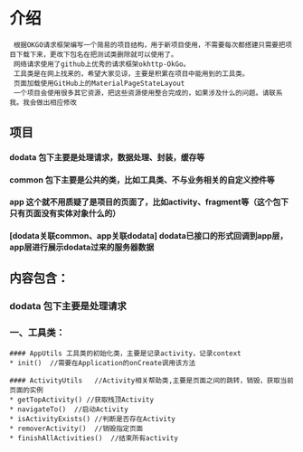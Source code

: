# 介绍
```
 根据OKGO请求框架编写一个简易的项目结构，用于新项目使用，不需要每次都搭建只需要把项目下载下来，更改下包名在把测试类删除就可以使用了。
 网络请求使用了github上优秀的请求框架okhttp-OkGo。
 工具类是在网上找来的，希望大家见谅，主要是积累在项目中能用到的工具类。
 页面加载使用GitHub上的MaterialPageStateLayout
 一个项目会使用很多其它资源，把这些资源使用整合完成的，如果涉及什么的问题。请联系我。我会做出相应修改
```

## 项目
#### dodata 包下主要是处理请求，数据处理、封装，缓存等
#### common 包下主要是公共的类，比如工具类、不与业务相关的自定义控件等
#### app    这个就不用质疑了是项目的页面了，比如activity、fragment等（这个包下只有页面没有实体对象什么的）
#### [dodata关联common、app关联dodata] dodata已接口的形式回调到app层，app层进行展示dodata过来的服务器数据

## 内容包含：
### dodata 包下主要是处理请求

### 一、工具类：
```
#### AppUtils 工具类的初始化类，主要是记录activity，记录context
* init()  //需要在Application的onCreate调用该方法

#### ActivityUtils   //Activity相关帮助类,主要是页面之间的跳转，销毁，获取当前页面的实例
* getTopActivity() //获取栈顶Activity
* navigateTo()  //启动Activity
* isActivityExists() //判断是否存在Activity
* removerActivity()  //销毁指定页面
* finishAllActivities()  //结束所有activity


```
